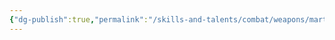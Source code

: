 ```yaml
---
{"dg-publish":true,"permalink":"/skills-and-talents/combat/weapons/martial-weapon-fighting/"}
---
```


